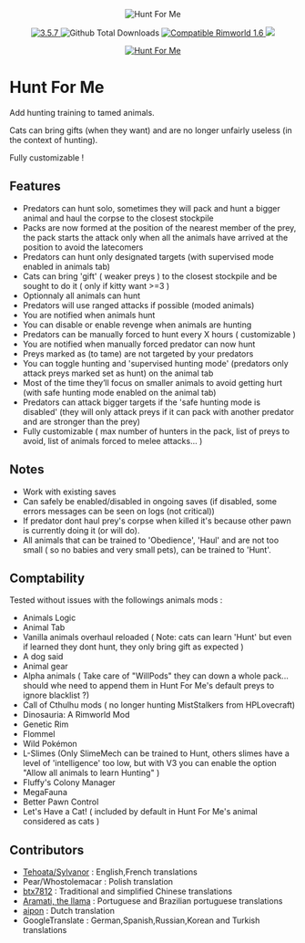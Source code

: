 <p align="center">
    <img src="https://i.imgur.com/ujXE4Bv.png" alt="Hunt For Me" />
</p>

<p align="center">
	<a href="https://github.com/aRandomKiwi/Hunt-For-Me/releases">
		<img src="https://img.shields.io/badge/release-3.5.7-4BC51D.svg?style=flat" alt="3.5.7" />
    </a>
	<img src="https://img.shields.io/github/downloads-pre/aRandomKiwi/Hunt-For-Me/total.svg?style=popout-square&color=green" alt="Github Total Downloads" />
	<a href="https://steamcommunity.com/sharedfiles/filedetails/?id=1593245720">
		<img src="https://img.shields.io/badge/RimWorld-1.6-purple.svg?longCache=true&style=plastic)" alt="Compatible Rimworld 1.6" />
    </a>
	<a href="https://steamcommunity.com/sharedfiles/filedetails/?id=1593245720">
		<img src="https://img.shields.io/badge/documentation-%F0%9F%94%8D-blue?style=flat" />
</p>
<p align="center">
    <a href="https://ko-fi.com/arandomkiwi">
        <img src="https://i.imgur.com/j6rtAY1.png" alt="Hunt For Me" />
    </a>
</p>

# Hunt For Me
Add hunting training to tamed animals.

Cats can bring gifts (when they want) and are no longer unfairly useless (in the context of hunting).

Fully customizable !


## Features

* Predators can hunt solo, sometimes they will pack and hunt a bigger animal and haul the corpse to the closest stockpile
* Packs are now formed at the position of the nearest member of the prey,
the pack starts the attack only when all the animals have arrived at the position to avoid the latecomers
* Predators can hunt only designated targets (with supervised mode enabled in animals tab)
* Cats can bring 'gift' ( weaker preys ) to the closest stockpile and be sought to do it ( only if kitty want >=3 )
* Optionnaly all animals can hunt
* Predators will use ranged attacks if possible (moded animals)
* You are notified when animals hunt
* You can disable or enable revenge when animals are hunting
* Predators can be manually forced to hunt every X hours ( customizable )
* You are notified when manually forced predator can now hunt
* Preys marked as (to tame) are not targeted by your predators
* You can toggle hunting and 'supervised hunting mode' (predators only attack preys marked set as hunt) on the animal tab
* Most of the time they’ll focus on smaller animals to avoid getting hurt (with safe hunting mode enabled on the animal tab)
* Predators can attack bigger targets if the 'safe hunting mode is disabled' (they will only attack preys if it can pack with another predator and are stronger than the prey)
* Fully customizable ( max number of hunters in the pack, list of preys to avoid, list of animals forced to melee attacks... )

## Notes

* Work with existing saves
* Can safely be enabled/disabled in ongoing saves (if disabled, some errors messages can be seen on logs (not critical))
* If predator dont haul prey's corpse when killed it's because other pawn is currently doing it (or will do).
* All animals that can be trained to 'Obedience', 'Haul' and are not too small ( so no babies and very small pets), can be trained to 'Hunt'.

## Comptability

Tested without issues with the followings animals mods :
* Animals Logic
* Animal Tab
* Vanilla animals overhaul reloaded ( Note: cats can learn 'Hunt' but even if learned they dont hunt, they only bring gift as expected )
* A dog said
* Animal gear
* Alpha animals ( Take care of "WillPods" they can down a whole pack... should whe need to append them in Hunt For Me's default preys to ignore blacklist ?)
* Call of Cthulhu mods ( no longer hunting MistStalkers from HPLovecraft)
* Dinosauria: A Rimworld Mod
* Genetic Rim
* Flommel
* Wild Pokémon
* L-Slimes (Only SlimeMech can be trained to Hunt, others slimes have a level of 'intelligence' too low, but with V3 you can enable the option "Allow all animals to learn Hunting" )
* Fluffy's Colony Manager
* MegaFauna
* Better Pawn Control
* Let's Have a Cat! ( included by default in Hunt For Me's animal considered as cats )

## Contributors

* [Tehoata/Sylvanor](https://steamcommunity.com/profiles/76561198000935993) : English,French translations
* Pear/Whostolemacar : Polish translation
* [btx7812](https://steamcommunity.com/id/btx7812) : Traditional and simplified Chinese translations
* [Aramati, the llama](https://steamcommunity.com/id/aramati) : Portuguese and Brazilian portuguese translations
* [aipon](https://steamcommunity.com/profiles/76561198042917880) : Dutch translation
* GoogleTranslate : German,Spanish,Russian,Korean and Turkish translations
